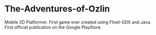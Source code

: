 # The-Adventures-of-Ozlin
Mobile 2D Platformer. First game ever created using Flixel-GDX and Java. First official publication on the Google PlayStore.
